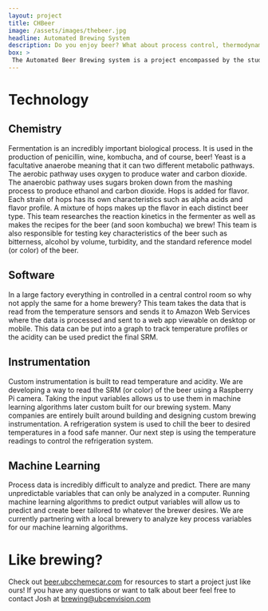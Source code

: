 ```yaml
---
layout: project
title: CHBeer
image: /assets/images/thebeer.jpg
headline: Automated Brewing System
description: Do you enjoy beer? What about process control, thermodynamics and kinetic modelling? Fermentation started in the Bronze Age and is theorized to be the main driver behind the origin of civilization! However, controlling this biological process to achieve the desired beer characteristics challenging to this day. Large breweries have access to sophisticated devices for process control, but what about homebrewers and craft breweries who can’t spend hundreds of thousands of dollars on high-end equipment? This workshop will demonstrate how to build a low-cost device that can monitor and control key process variables such as temperature and pH during the brewing process. Through the Internet of Things, it is possible to access and monitor process variables from anywhere! Come join us and learn how to make great beer from the comfort of your phone. 
box: >
 The Automated Beer Brewing system is a project encompassed by the student organization UBC Envision. The project is based on the idea of ‘The Internet of Things’, and aims to develop craft brewing technologies and to create an automated brewing system with the ability to monitor and control process variables such as temperature and acidity in real-time. We are currently coupling sensors to web servers and developing a mobile app, which would allow operators to remotely view brewing conditions and key control variables. A large focus of our project is the concept that many home-breweries or smaller breweries lack the hundreds of thousands of dollars required for high-end equipment. Through our project, our long-goal is to optimize brewing processes for brewing technologies, to design and implement low-cost data monitoring, and in time, to have our machine learning algorithms be applied to actual breweries to brew the perfect beer.
---
```

# Technology

## Chemistry
Fermentation is an incredibly important biological process. It is used in the production of penicillin, wine, kombucha, and of course, beer! Yeast is a facultative anaerobe meaning that it can two different metabolic pathways. The aerobic pathway uses oxygen to produce water and carbon dioxide. The anaerobic pathway uses sugars broken down from the mashing process to produce ethanol and carbon dioxide. Hops is added for flavor. Each strain of hops has its own characteristics such as alpha acids and flavor profile. A mixture of hops makes up the flavor in each distinct beer type. This team researches the reaction kinetics in the fermenter as well as makes the recipes for the beer (and soon kombucha) we brew! This team is also responsible for testing key characteristics of the beer such as bitterness, alcohol by volume, turbidity, and the standard reference model (or color) of the beer. 

## Software
In a large factory everything in controlled in a central control room so why not apply the same for a home brewery? This team takes the data that is read from the temperature sensors and sends it to Amazon Web Services where the data is processed and sent to a web app viewable on desktop or mobile. This data can be put into a graph to track temperature profiles or the acidity can be used predict the final SRM. 

## Instrumentation
Custom instrumentation is built to read temperature and acidity. We are developing a way to read the SRM (or color) of the beer using a Raspberry Pi camera. Taking the input variables allows us to use them in machine learning algorithms later custom built for our brewing system. Many companies are entirely built around building and designing custom brewing instrumentation. A refrigeration system is used to chill the beer to desired temperatures in a food safe manner. Our next step is using the temperature readings to control the refrigeration system. 

## Machine Learning
Process data is incredibly difficult to analyze and predict. There are many unpredictable variables that can only be analyzed in a computer. Running machine learning algorithms to predict output variables will allow us to predict and create beer tailored to whatever the brewer desires. We are currently partnering with a local brewery to analyze key process variables for our machine learning algorithms. 

# Like brewing? 
Check out [beer.ubcchemecar.com](https://beer.ubcchemecar.com) for resources to start a project just like ours! If you have any questions or want to talk about beer feel free to contact Josh at brewing@ubcenvision.com
